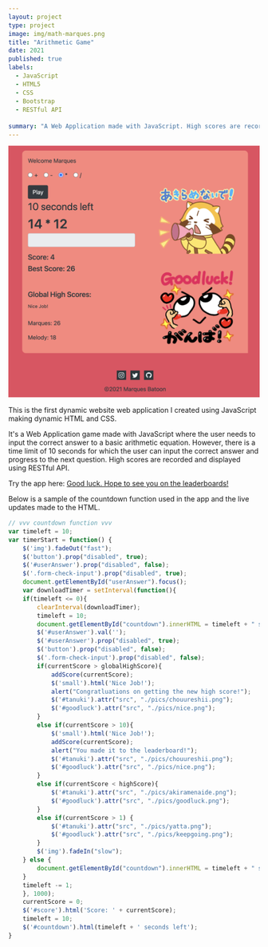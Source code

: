 ```yaml
---
layout: project
type: project
image: img/math-marques.png
title: "Arithmetic Game"
date: 2021
published: true
labels:
  - JavaScript
  - HTML5
  - CSS
  - Bootstrap
  - RESTful API 

summary: "A Web Application made with JavaScript. High scores are recorded and displayed using RESTful API."
---
```


<div class="text-center p-4">
  <!-- <img width="200px" src="../img/math-marques.png" class="img-thumbnail" > -->
  <img width="800px" class="img-thumbnail" src="../img/math-marques.png">
</div>

This is the first dynamic website web application I created using JavaScript making dynamic HTML and CSS.

It's a Web Application game made with JavaScript where the user needs to input the correct answer to a basic arithmetic equation. However, there is a time limit of 10 seconds for which the user can input the correct answer and progress to the next question. High scores are recorded and displayed using RESTful API.

Try the app here: [Good luck. Hope to see you on the leaderboards!](https://arithmetic-marques-batoon.netlify.app/)

Below is a sample of the countdown function used in the app and the live updates made to the HTML.

```js
// vvv countdown function vvv
var timeleft = 10;
var timerStart = function() {
    $('img').fadeOut("fast");
    $('button').prop("disabled", true);
    $('#userAnswer').prop("disabled", false);
    $('.form-check-input').prop("disabled", true);
    document.getElementById("userAnswer").focus();
    var downloadTimer = setInterval(function(){
    if(timeleft <= 0){
        clearInterval(downloadTimer);
        timeleft = 10;
        document.getElementById("countdown").innerHTML = timeleft + " seconds left";
        $('#userAnswer').val('');
        $('#userAnswer').prop("disabled", true);
        $('button').prop("disabled", false);
        $('.form-check-input').prop("disabled", false);
        if(currentScore > globalHighScore){
            addScore(currentScore);
            $('small').html('Nice Job!');
            alert("Congratluations on getting the new high score!"); 
            $('#tanuki').attr("src", "./pics/chouureshii.png");
            $('#goodluck').attr("src", "./pics/nice.png");
        }
        else if(currentScore > 10){
            $('small').html('Nice Job!');
            addScore(currentScore);
            alert("You made it to the leaderboard!");
            $('#tanuki').attr("src", "./pics/chouureshii.png");
            $('#goodluck').attr("src", "./pics/nice.png");
        }
        else if(currentScore < highScore){
            $('#tanuki').attr("src", "./pics/akiramenaide.png");
            $('#goodluck').attr("src", "./pics/goodluck.png");
        }
        else if(currentScore > 1) {
            $('#tanuki').attr("src", "./pics/yatta.png");
            $('#goodluck').attr("src", "./pics/keepgoing.png");
        }
        $('img').fadeIn("slow");
    } else {
        document.getElementById("countdown").innerHTML = timeleft + " seconds left";
    }
    timeleft -= 1;
    }, 1000);
    currentScore = 0;
    $('#score').html('Score: ' + currentScore);
    timeleft = 10;
    $('#countdown').html(timeleft + ' seconds left');
}
```
